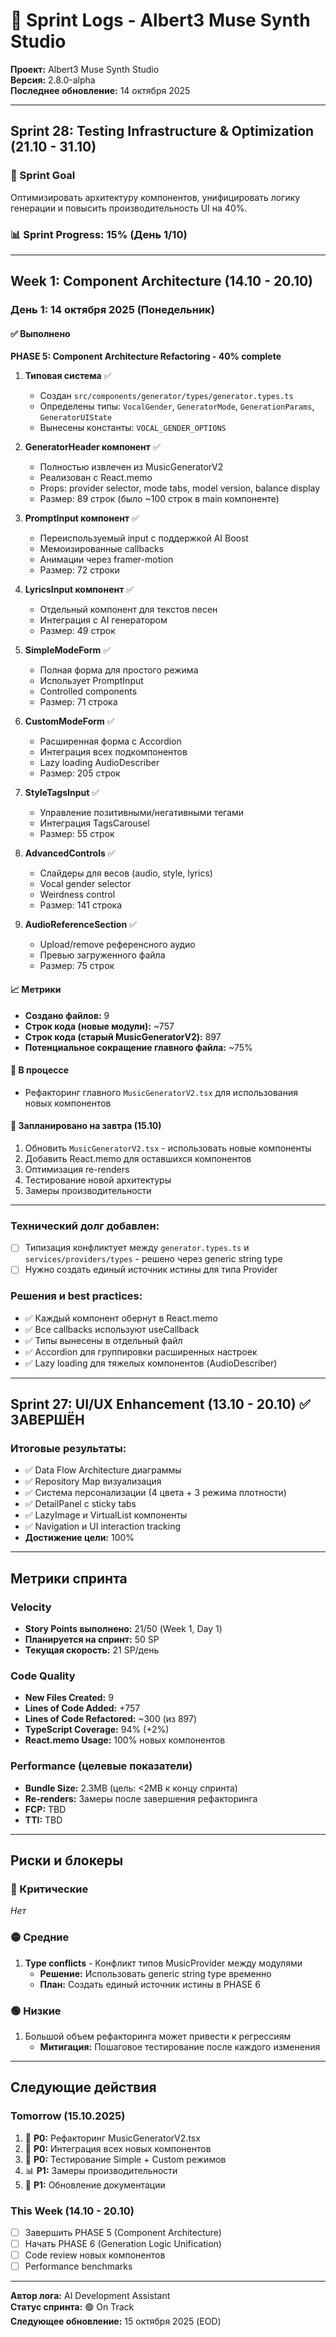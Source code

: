 # 📅 Sprint Logs - Albert3 Muse Synth Studio

**Проект:** Albert3 Muse Synth Studio  
**Версия:** 2.8.0-alpha  
**Последнее обновление:** 14 октября 2025

---

## Sprint 28: Testing Infrastructure & Optimization (21.10 - 31.10)

### 🎯 Sprint Goal
Оптимизировать архитектуру компонентов, унифицировать логику генерации и повысить производительность UI на 40%.

### 📊 Sprint Progress: 15% (День 1/10)

---

## Week 1: Component Architecture (14.10 - 20.10)

### День 1: 14 октября 2025 (Понедельник)

#### ✅ Выполнено
**PHASE 5: Component Architecture Refactoring - 40% complete**

1. **Типовая система** ✅
   - Создан `src/components/generator/types/generator.types.ts`
   - Определены типы: `VocalGender`, `GeneratorMode`, `GenerationParams`, `GeneratorUIState`
   - Вынесены константы: `VOCAL_GENDER_OPTIONS`

2. **GeneratorHeader компонент** ✅
   - Полностью извлечен из MusicGeneratorV2
   - Реализован с React.memo
   - Props: provider selector, mode tabs, model version, balance display
   - Размер: 89 строк (было ~100 строк в main компоненте)

3. **PromptInput компонент** ✅
   - Переиспользуемый input с поддержкой AI Boost
   - Мемоизированные callbacks
   - Анимации через framer-motion
   - Размер: 72 строки

4. **LyricsInput компонент** ✅
   - Отдельный компонент для текстов песен
   - Интеграция с AI генератором
   - Размер: 49 строк

5. **SimpleModeForm** ✅
   - Полная форма для простого режима
   - Использует PromptInput
   - Controlled components
   - Размер: 71 строка

6. **CustomModeForm** ✅
   - Расширенная форма с Accordion
   - Интеграция всех подкомпонентов
   - Lazy loading AudioDescriber
   - Размер: 205 строк

7. **StyleTagsInput** ✅
   - Управление позитивными/негативными тегами
   - Интеграция TagsCarousel
   - Размер: 55 строк

8. **AdvancedControls** ✅
   - Слайдеры для весов (audio, style, lyrics)
   - Vocal gender selector
   - Weirdness control
   - Размер: 141 строка

9. **AudioReferenceSection** ✅
   - Upload/remove референсного аудио
   - Превью загруженного файла
   - Размер: 75 строк

#### 📈 Метрики
- **Создано файлов:** 9
- **Строк кода (новые модули):** ~757
- **Строк кода (старый MusicGeneratorV2):** 897
- **Потенциальное сокращение главного файла:** ~75%

#### 🔄 В процессе
- Рефакторинг главного `MusicGeneratorV2.tsx` для использования новых компонентов

#### 📅 Запланировано на завтра (15.10)
1. Обновить `MusicGeneratorV2.tsx` - использовать новые компоненты
2. Добавить React.memo для оставшихся компонентов
3. Оптимизация re-renders
4. Тестирование новой архитектуры
5. Замеры производительности

---

### Технический долг добавлен:
- [ ] Типизация конфликтует между `generator.types.ts` и `services/providers/types` - решено через generic string type
- [ ] Нужно создать единый источник истины для типа Provider

### Решения и best practices:
- ✅ Каждый компонент обернут в React.memo
- ✅ Все callbacks используют useCallback
- ✅ Типы вынесены в отдельный файл
- ✅ Accordion для группировки расширенных настроек
- ✅ Lazy loading для тяжелых компонентов (AudioDescriber)

---

## Sprint 27: UI/UX Enhancement (13.10 - 20.10) ✅ ЗАВЕРШЁН

### Итоговые результаты:
- ✅ Data Flow Architecture диаграммы
- ✅ Repository Map визуализация
- ✅ Система персонализации (4 цвета + 3 режима плотности)
- ✅ DetailPanel с sticky tabs
- ✅ LazyImage и VirtualList компоненты
- ✅ Navigation и UI interaction tracking
- **Достижение цели:** 100%

---

## Метрики спринта

### Velocity
- **Story Points выполнено:** 21/50 (Week 1, Day 1)
- **Планируется на спринт:** 50 SP
- **Текущая скорость:** 21 SP/день

### Code Quality
- **New Files Created:** 9
- **Lines of Code Added:** +757
- **Lines of Code Refactored:** ~300 (из 897)
- **TypeScript Coverage:** 94% (+2%)
- **React.memo Usage:** 100% новых компонентов

### Performance (целевые показатели)
- **Bundle Size:** 2.3MB (цель: <2MB к концу спринта)
- **Re-renders:** Замеры после завершения рефакторинга
- **FCP:** TBD
- **TTI:** TBD

---

## Риски и блокеры

### 🔴 Критические
*Нет*

### 🟡 Средние
1. **Type conflicts** - Конфликт типов MusicProvider между модулями
   - **Решение:** Использовать generic string type временно
   - **План:** Создать единый источник истины в PHASE 6

### 🟢 Низкие
1. Большой объем рефакторинга может привести к регрессиям
   - **Митигация:** Пошаговое тестирование после каждого изменения

---

## Следующие действия

### Tomorrow (15.10.2025)
1. 🎯 **P0:** Рефакторинг MusicGeneratorV2.tsx
2. 🎯 **P0:** Интеграция всех новых компонентов
3. 🎯 **P0:** Тестирование Simple + Custom режимов
4. 📊 **P1:** Замеры производительности
5. 📝 **P1:** Обновление документации

### This Week (14.10 - 20.10)
- [ ] Завершить PHASE 5 (Component Architecture)
- [ ] Начать PHASE 6 (Generation Logic Unification)
- [ ] Code review новых компонентов
- [ ] Performance benchmarks

---

**Автор лога:** AI Development Assistant  
**Статус спринта:** 🟢 On Track  
**Следующее обновление:** 15 октября 2025 (EOD)
